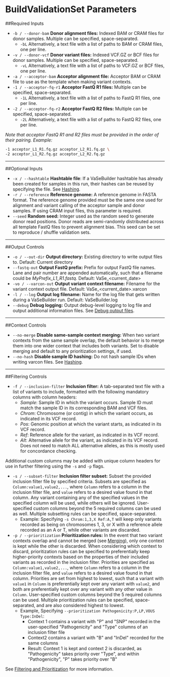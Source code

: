 # BuildValidationSet Parameters

##Required Inputs

- `-b / --donor-bam` __Donor alignment files:__ Indexed BAM or CRAM files for donor samples. Multiple can be specified, space-separated.
	- `-bL` Alternatively, a text file with a list of paths to BAM or CRAM files, one per line.
- `-v / --donor-vcf` __Donor variant files:__ Indexed VCF.GZ or BCF files for donor samples. Multiple can be specified, space-separated.
	- `-vL` Alternatively, a text file with a list of paths to VCF.GZ or BCF files, one per line.
- `-a / --acceptor-bam` __Acceptor alignment file:__ Acceptor BAM or CRAM file to use as the template when making variant contexts.
- `-1 / --acceptor-fq-r1` __Acceptor FastQ R1 files:__ Multiple can be specified, space-separated.
	- `-1L` Alternatively, a text file with a list of paths to FastQ R1 files, one per line.
- `-2 / --acceptor-fq-r2` __Acceptor FastQ R2 files:__ Multiple can be specified, space-separated.
	- `-2L` Alternatively, a text file with a list of paths to FastQ R2 files, one per line.

_Note that acceptor FastQ R1 and R2 files must be provided in the order of their pairing. Example:_

```bash
-1 acceptor_L1_R1.fq.gz acceptor_L2_R1.fq.gz \
-2 acceptor_L1_R2.fq.gz acceptor_L2_R2.fq.gz
```

---

##Optional Inputs

* `-x / --hashtable` __Hashtable file__: If a VaSeBuilder hashtable has already been created for samples in this run, their hashes can be reused by specifying the file. See [Hashing](nowhere).
* `-r / --reference` __Reference genome:__ A reference genome in FASTA format. The reference genome provided must be the same one used for alignment and variant calling of the acceptor sample and donor samples. If using CRAM input files, this parameter is required.
* `--seed` __Random seed:__ Integer used as the random seed to generate donor read positions. Donor reads are semi-randomly distributed across all template FastQ files to prevent alignment bias. This seed can be set to reproduce / shuffle validation sets.

---

##Output Controls

* `-o / --out-dir` __Output directory:__ Existing directory to write output files to. Default: Current directory
* `--fastq-out` __Output FastQ prefix:__ Prefix for output FastQ file names. Lane and pair number are appended automatically, such that a filename could be _MyPrefix\_L1\_R1.fastq_. Default: VaSe_<current_date\>
* `-vo / --varcon-out` __Output variant context filename:__ Filename for the variant context output file. Default: VaSe_<current_date\>.varcon
* `-l / --log` __Output log filename:__ Name for the log file that gets written during a VaSeBuilder run. Default: VaSeBuilder.log
* `--debug` __Debug logging:__ Output debug-level logging to log file and output additional information files. See [Debug output files](output_files.md#debug-output-files).

---

##Context Controls

* `--no-merge` __Disable same-sample context merging:__ When two variant contexts from the same sample overlap, the default behavior is to merge them into one wider context that includes both variants. Set to disable merging and default to any prioritization settings, if used.
* `--no-hash` __Disable sample ID hashing:__ Do not hash sample IDs when writing varcon files. See [Hashing](nowhere).

---

##Filtering Controls

* `-f / --inclusion-filter` __Inclusion filter:__ A tab-separated text file with a list of variants to include, formatted with the following mandatory columns with column headers:
	- _Sample_: Sample ID in which the variant occurs. Sample ID must match the sample ID in its corresponding BAM and VCF files.
	- _Chrom_: Chromosome (or contig) in which the variant occurs, as indicated in its VCF record.
	- _Pos_: Genomic position at which the variant starts, as indicated in its VCF record.
	- _Ref_: Reference allele for the variant, as indicated in its VCF record.
	- _Alt_: Alternative allele for the variant, as indicated in its VCF record. Does not need to match ALL alternative alleles, as this is mostly used for concordance checking.

Additional custom columns may be added with unique column headers for use in further filtering using the `-s` and `-p` flags.

* `-s / --subset-filter` __Inclusion filter subset:__ Subset the provided inclusion filter file by specified criteria. Subsets are specified as `Column:value1,value2,...`, where `Column` refers to a column in the inclusion filter file, and `value` refers to a desired value found in that column. Any variant containing any of the specified values in the specified column will be used, while others will be ignored. User-specified custom columns beyond the 5 required columns can be used as well. Multiple subsetting rules can be specified, space-separated.
	* Example: Specifying `-s Chrom:1,3,X Ref:A,T` will keep only variants recorded as being on chromosomes 1, 3, or X with a reference allele recorded as an A or T, while other variants are discarded.
* `-p / --prioritization` __Prioritization rules:__ In the event that two variant contexts overlap and cannot be merged (see [Merging](nowhere)), only one context is kept while the other is discarded. When considering which context to discard, prioritization rules can be specified to preferentially keep higher-priority contexts based on the properties of their included variants as recorded in the inclusion filter. Priorities are specified as `Column:value1,value2,...`, where `Column` refers to a column in the inclusion filter file, and `value` refers to a desired value found in that column. Priorities are set from highest to lowest, such that a variant with `value1` in `Column` is preferentially kept over any variant with `value2`, and both are preferentially kept over any variant with any other value in `Column`. User-specified custom columns beyond the 5 required columns can be used. Multiple prioritization rules can be specified, space-separated, and are also considered highest to lowest.
	* Example, Specifying `--prioritization Pathogenicity:P,LP,VOUS Type:InDel`:
		* Context 1 contains a variant with "P" and "SNP" recorded in the user-specified "Pathogenicity" and "Type" columns of an inclusion filter file
		* Context2 contains a variant with "B" and "InDel" recorded for the same columns
		* Result: Context 1 is kept and context 2 is discarded, as "Pathogenicity" takes priority over "Type", and within "Pathogenicity", "P" takes priority over "B"

See [Filtering and Prioritization](nowhere) for more information.
